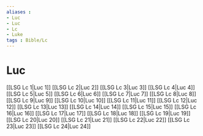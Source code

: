 ```yaml
---
aliases : 
- Luc
- Luc
- Lc
- Luke
tags : Bible/Lc
---
```


# Luc

[[LSG Lc 1|Luc 1]]
[[LSG Lc 2|Luc 2]]
[[LSG Lc 3|Luc 3]]
[[LSG Lc 4|Luc 4]]
[[LSG Lc 5|Luc 5]]
[[LSG Lc 6|Luc 6]]
[[LSG Lc 7|Luc 7]]
[[LSG Lc 8|Luc 8]]
[[LSG Lc 9|Luc 9]]
[[LSG Lc 10|Luc 10]]
[[LSG Lc 11|Luc 11]]
[[LSG Lc 12|Luc 12]]
[[LSG Lc 13|Luc 13]]
[[LSG Lc 14|Luc 14]]
[[LSG Lc 15|Luc 15]]
[[LSG Lc 16|Luc 16]]
[[LSG Lc 17|Luc 17]]
[[LSG Lc 18|Luc 18]]
[[LSG Lc 19|Luc 19]]
[[LSG Lc 20|Luc 20]]
[[LSG Lc 21|Luc 21]]
[[LSG Lc 22|Luc 22]]
[[LSG Lc 23|Luc 23]]
[[LSG Lc 24|Luc 24]]

